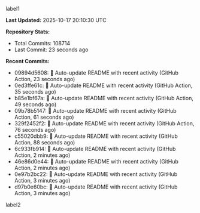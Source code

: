 
label1 
<!-- ACTIVITY_START -->
**Last Updated:** 2025-10-17 20:10:30 UTC

**Repository Stats:**
- Total Commits: 108714
- Last Commit: 23 seconds ago

**Recent Commits:**
- 09894d5608: 🤖 Auto-update README with recent activity (GitHub Action, 23 seconds ago)
- 0ed3ffe61c: 🤖 Auto-update README with recent activity (GitHub Action, 35 seconds ago)
- b85e1bf67a: 🤖 Auto-update README with recent activity (GitHub Action, 49 seconds ago)
- 09b78b5147: 🤖 Auto-update README with recent activity (GitHub Action, 61 seconds ago)
- 329f2452f2: 🤖 Auto-update README with recent activity (GitHub Action, 76 seconds ago)
- c55020dbb9: 🤖 Auto-update README with recent activity (GitHub Action, 88 seconds ago)
- 6c933fb914: 🤖 Auto-update README with recent activity (GitHub Action, 2 minutes ago)
- 46e86d0e44: 🤖 Auto-update README with recent activity (GitHub Action, 2 minutes ago)
- 0e97b2bc22: 🤖 Auto-update README with recent activity (GitHub Action, 3 minutes ago)
- d97b0e60bc: 🤖 Auto-update README with recent activity (GitHub Action, 3 minutes ago)
<!-- ACTIVITY_END -->

label2
